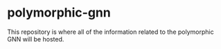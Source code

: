 # polymorphic-gnn
This repository is where all of the information related to the polymorphic GNN will be hosted.
